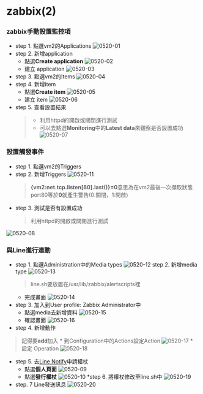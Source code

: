 # zabbix(2)
### zabbix手動設置監控項
* step 1. 點選vm2的Applications
    ![0520-01]()
* step 2. 新增application
    * 點選**Create application**
        ![0520-02]()
    * 建立 application
        ![0520-03]()
* step 3. 點選vm2的Items
    ![0520-04]()
* step 4. 新增item
    * 點選**Create item**
        ![0520-05]()
    * 建立 item
        ![0520-06]()
* step 5. 查看設置結果
    >* 利用httpd的開啟或關閉進行測試
    >* 可以去點選**Monitoring**中的**Latest data**來觀察是否設置成功
![0520-07]()
### 設置觸發事件
* step 1. 點選vm2的Triggers
* step 2. 新增Triggers
    ![0520-11]()
    > **{vm2:net.tcp.listen[80].last()}=0**意思為在vm2最後一次擷取狀態port80等於**0**就產生警告(0:關閉，1:開啟)
* step 3. 測試是否有設置成功
    >利用httpd的開啟或關閉進行測試

![0520-08]()
### 與Line進行連動
* step 1. 點選Administration中的Media types
    ![0520-12]()
step 2. 新增media type
    ![0520-13]()
    >line.sh要放置在/usr/lib/zabbix/alertscripts裡
    * 完成畫面
        ![0520-14]()
* step 3. 加入到User profile: Zabbix Administrator中
    * 點選media去新增資料
        ![0520-15]()
    * 確認畫面
        ![0520-16]()
* step 4. 新增動作
> 記得要**add**加入
    * 到Configuration中的Actions設定Action
        ![0520-17]()
    * 設定 Operation
        ![0520-18]()
* step 5. 去[Line Notify](https://notify-bot.line.me/zh_TW/)申請權杖
    * 點選**個人頁面**
        ![0520-09]()
    * 點選**發行權杖**
        ![0520-10]()
*step 6. 將權杖修改至line.sh中
    ![0520-19]()
* step. 7 Line發送訊息
    ![0520-20]()

